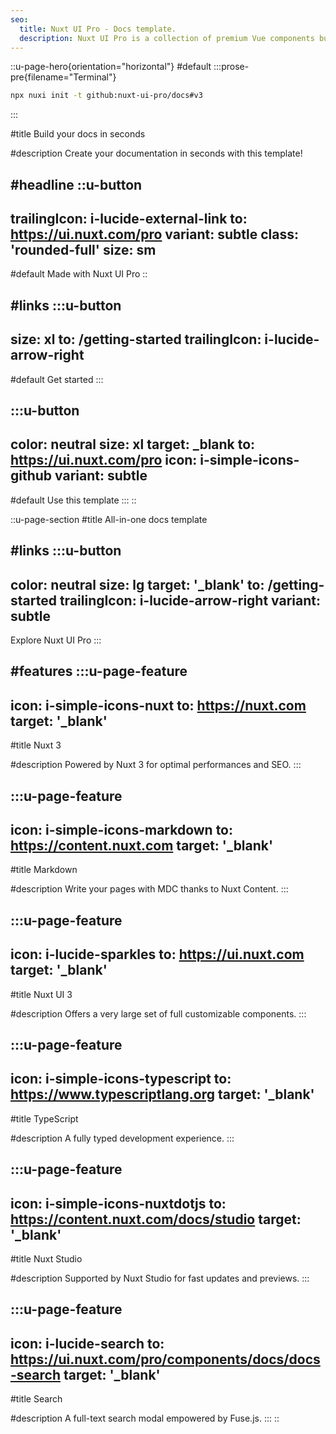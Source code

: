 ```yaml
---
seo:
  title: Nuxt UI Pro - Docs template.
  description: Nuxt UI Pro is a collection of premium Vue components built on top of Nuxt UI to create beautiful & responsive Nuxt applications in minutes.
---
```


::u-page-hero{orientation="horizontal"}
#default
:::prose-pre{filename="Terminal"}
```bash
npx nuxi init -t github:nuxt-ui-pro/docs#v3
```
:::

#title
Build your docs in seconds

#description
Create your documentation in seconds with this template!

#headline
  ::u-button
  ---
  trailingIcon: i-lucide-external-link
  to: https://ui.nuxt.com/pro
  variant: subtle
  class: 'rounded-full'
  size: sm
  ---
  #default
  Made with Nuxt UI Pro
  ::

#links
  :::u-button
  ---
  size: xl
  to: /getting-started
  trailingIcon: i-lucide-arrow-right
  ---
  #default
  Get started
  :::

  :::u-button
  ---
  color: neutral
  size: xl
  target: _blank
  to: https://ui.nuxt.com/pro
  icon: i-simple-icons-github
  variant: subtle
  ---
  #default
  Use this template
  :::
::

::u-page-section
#title
All-in-one docs template

#links
  :::u-button
  ---
  color: neutral
  size: lg
  target: '_blank'
  to: /getting-started
  trailingIcon: i-lucide-arrow-right
  variant: subtle
  ---
  Explore Nuxt UI Pro
  :::

#features
  :::u-page-feature
  ---
  icon: i-simple-icons-nuxt
  to: https://nuxt.com
  target: '_blank'
  ---
  #title
  Nuxt 3

  #description
  Powered by Nuxt 3 for optimal performances and SEO.
  :::

  :::u-page-feature
  ---
  icon: i-simple-icons-markdown
  to: https://content.nuxt.com
  target: '_blank'
  ---
  #title
  Markdown

  #description
  Write your pages with MDC thanks to Nuxt Content.
  :::

  :::u-page-feature
  ---
  icon: i-lucide-sparkles
  to: https://ui.nuxt.com
  target: '_blank'
  ---
  #title
  Nuxt UI 3

  #description
  Offers a very large set of full customizable components.
  :::

  :::u-page-feature
  ---
  icon: i-simple-icons-typescript
  to: https://www.typescriptlang.org
  target: '_blank'
  ---
  #title
  TypeScript

  #description
  A fully typed development experience.
  :::

  :::u-page-feature
  ---
  icon: i-simple-icons-nuxtdotjs
  to: https://content.nuxt.com/docs/studio
  target: '_blank'
  ---
  #title
  Nuxt Studio

  #description
  Supported by Nuxt Studio for fast updates and previews.
  :::

  :::u-page-feature
  ---
  icon: i-lucide-search
  to: https://ui.nuxt.com/pro/components/docs/docs-search
  target: '_blank'
  ---
  #title
  Search

  #description
  A full-text search modal empowered by Fuse.js.
  :::
::
